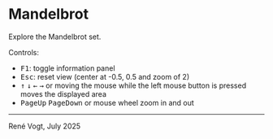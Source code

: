 ﻿# Mandelbrot

Explore the Mandelbrot set.

Controls:

- <kbd>F1</kbd>: toggle information panel
- <kbd>Esc</kbd>: reset view (center at -0.5, 0.5 and zoom of 2)
- <kbd>↑</kbd> <kbd>↓</kbd> <kbd>←</kbd> <kbd>→</kbd> or moving the mouse while the left mouse button is pressed moves the displayed area
- <kbd>PageUp</kbd> <kbd>PageDown</kbd> or mouse wheel zoom in and out

---
René Vogt, July 2025